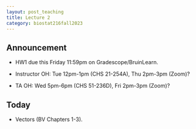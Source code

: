 ```yaml
---
layout: post_teaching
title: Lecture 2
category: biostat216fall2023
---
```


## Announcement

* HW1 due this Friday 11:59pm on Gradescope/BruinLearn.

* Instructor OH: Tue 12pm-1pm (CHS 21-254A), Thu 2pm-3pm (Zoom)?

* TA OH: Wed 5pm-6pm (CHS 51-236D), Fri 2pm-3pm (Zoom)?

## Today

* Vectors (BV Chapters 1-3).
